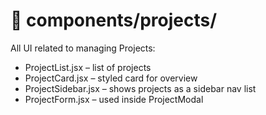 # 📂 components/projects/

All UI related to managing Projects:

* ProjectList.jsx – list of projects
* ProjectCard.jsx – styled card for overview
* ProjectSidebar.jsx – shows projects as a sidebar nav list
* ProjectForm.jsx – used inside ProjectModal
